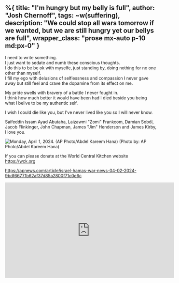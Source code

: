 %{
  title: "I'm hungry but my belly is full",
  author: "Josh Chernoff",
  tags: ~w(suffering),
  description: "We could stop all wars tomorrow if we wanted, but we are still hungry yet our bellys are full",
  wrapper_class: "prose  mx-auto p-10 md:px-0"
}
---

I need to write something.  
I just want to sedate and numb these conscious thoughts.  
I do this to be be ok with myselfe, just standing by, doing nothing for no one other than myself.  
I fill my ego with delusions of selflessness and compassion I never gave away but still feel and crave the dopamine from its effect on me.  

My pride swells with bravery of a battle I never fought in.  
I think how much better it would have been had I died beside you being what I belive to be my authentic self.  

I wish I could die like you, but I've never lived like you so I will never know.

Saifeddin Issam Ayad Abutaha, Laizawmi "Zomi" Frankcom, Damian Soból, Jacob Flinkinger, John Chapman, James "Jim" Henderson and James Kirby, I love you.

![Monday, April 1, 2024. (AP Photo/Abdel Kareem Hana)
](/assets/images/dims.apnews.webp)
(Photo by: AP Photo/Abdel Kareem Hana)

If you can please donate at the World Central Kitchen website https://wck.org

https://apnews.com/article/israel-hamas-war-news-04-02-2024-9bdf66771b62af37d85a2800f71c0e6c

<iframe width="560" height="315" src="https://www.youtube.com/embed/J7GY1Xg6X20?si=T7yAnsBXi0HoWFuu" title="YouTube video player" frameborder="0" allow="accelerometer; autoplay; clipboard-write; encrypted-media; gyroscope; picture-in-picture; web-share" referrerpolicy="strict-origin-when-cross-origin" allowfullscreen></iframe>
